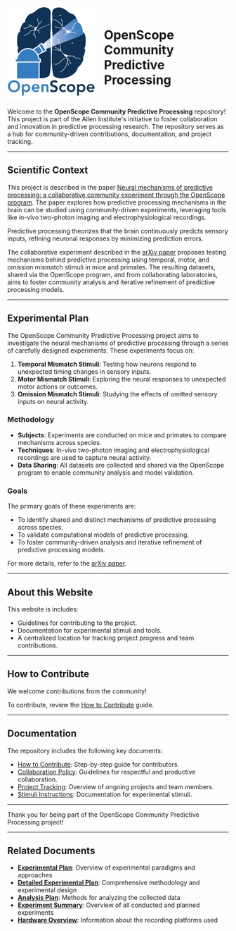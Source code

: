 <div style="display: flex; align-items: center; margin-bottom: 20px;">
    <img src="img/openscope_logo.png" alt="OpenScope Logo" style="width: 200px; margin-right: 20px;">
    <h1>OpenScope Community Predictive Processing</h1>
</div>

Welcome to the **OpenScope Community Predictive Processing** repository! This project is part of the Allen Institute's initiative to foster collaboration and innovation in predictive processing research. The repository serves as a hub for community-driven contributions, documentation, and project tracking.

---

## Scientific Context

This project is described in the paper [Neural mechanisms of predictive processing: a collaborative community experiment through the OpenScope program](https://arxiv.org/abs/2504.09614). The paper explores how predictive processing mechanisms in the brain can be studied using community-driven experiments, leveraging tools like in-vivo two-photon imaging and electrophysiological recordings.

Predictive processing theorizes that the brain continuously predicts sensory inputs, refining neuronal responses by minimizing prediction errors.

The collaborative experiment described in the [arXiv paper](https://arxiv.org/abs/2504.09614) proposes testing mechanisms behind predictive processing using temporal, motor, and omission mismatch stimuli in mice and primates. The resulting datasets, shared via the OpenScope program, and from collaborating laboratories, aims to foster community analysis and iterative refinement of predictive processing models.

---

## Experimental Plan

The OpenScope Community Predictive Processing project aims to investigate the neural mechanisms of predictive processing through a series of carefully designed experiments. These experiments focus on:

1. **Temporal Mismatch Stimuli**: Testing how neurons respond to unexpected timing changes in sensory inputs.
2. **Motor Mismatch Stimuli**: Exploring the neural responses to unexpected motor actions or outcomes.
3. **Omission Mismatch Stimuli**: Studying the effects of omitted sensory inputs on neural activity.

### Methodology

- **Subjects**: Experiments are conducted on mice and primates to compare mechanisms across species.
- **Techniques**: In-vivo two-photon imaging and electrophysiological recordings are used to capture neural activity.
- **Data Sharing**: All datasets are collected and shared via the OpenScope program to enable community analysis and model validation.

### Goals

The primary goals of these experiments are:

- To identify shared and distinct mechanisms of predictive processing across species.
- To validate computational models of predictive processing.
- To foster community-driven analysis and iterative refinement of predictive processing models.

For more details, refer to the [arXiv paper](https://arxiv.org/abs/2504.09614).

---

## About this Website

This website is includes:
- Guidelines for contributing to the project.
- Documentation for experimental stimuli and tools.
- A centralized location for tracking project progress and team contributions.

---

## How to Contribute

We welcome contributions from the community! 

To contribute, review the [How to Contribute](how_to_contribute.md) guide.

---

## Documentation

The repository includes the following key documents:
- [How to Contribute](how_to_contribute.md): Step-by-step guide for contributors.
- [Collaboration Policy](collaboration-policy.md): Guidelines for respectful and productive collaboration.
- [Project Tracking](project-tracking.md): Overview of ongoing projects and team members.
- [Stimuli Instructions](stimuli/bonsai_instructions.md): Documentation for experimental stimuli.

---

Thank you for being part of the OpenScope Community Predictive Processing project!

---

## Related Documents

- **[Experimental Plan](experimental-plan.md)**: Overview of experimental paradigms and approaches
- **[Detailed Experimental Plan](detailed-experimental-plan.md)**: Comprehensive methodology and experimental design
- **[Analysis Plan](analysis-plan.md)**: Methods for analyzing the collected data
- **[Experiment Summary](experiment-summary.md)**: Overview of all conducted and planned experiments
- **[Hardware Overview](hardware-overview.md)**: Information about the recording platforms used